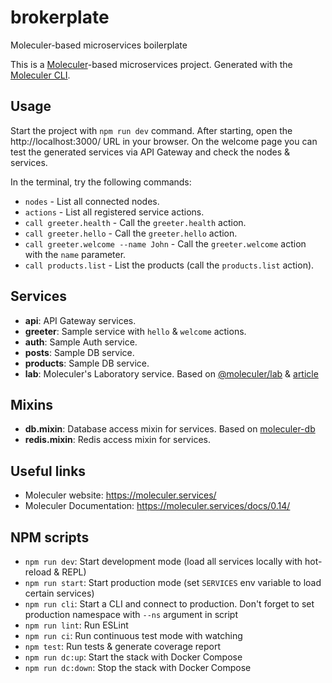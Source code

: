 # brokerplate
Moleculer-based microservices boilerplate

This is a [Moleculer](https://moleculer.services/)-based microservices project. Generated with the [Moleculer CLI](https://moleculer.services/docs/0.14/moleculer-cli.html).

## Usage
Start the project with `npm run dev` command.
After starting, open the http://localhost:3000/ URL in your browser.
On the welcome page you can test the generated services via API Gateway and check the nodes & services.

In the terminal, try the following commands:
- `nodes` - List all connected nodes.
- `actions` - List all registered service actions.
- `call greeter.health` - Call the `greeter.health` action.
- `call greeter.hello` - Call the `greeter.hello` action.
- `call greeter.welcome --name John` - Call the `greeter.welcome` action with the `name` parameter.
- `call products.list` - List the products (call the `products.list` action).

## Services
- **api**: API Gateway services.
- **greeter**: Sample service with `hello` & `welcome` actions.
- **auth**: Sample Auth service.
- **posts**: Sample DB service.
- **products**: Sample DB service.
- **lab**: Moleculer's Laboratory service. Based on [@moleculer/lab](https://moleculer.services/laboratory/introduction.html) & [article](https://medium.com/moleculer/moleculers-laboratory-b3262cc3b39e)

## Mixins
- **db.mixin**: Database access mixin for services. Based on [moleculer-db](https://github.com/moleculerjs/moleculer-db#readme)
- **redis.mixin**: Redis access mixin for services.

## Useful links

* Moleculer website: https://moleculer.services/
* Moleculer Documentation: https://moleculer.services/docs/0.14/

## NPM scripts

- `npm run dev`: Start development mode (load all services locally with hot-reload & REPL)
- `npm run start`: Start production mode (set `SERVICES` env variable to load certain services)
- `npm run cli`: Start a CLI and connect to production. Don't forget to set production namespace with `--ns` argument in script
- `npm run lint`: Run ESLint
- `npm run ci`: Run continuous test mode with watching
- `npm test`: Run tests & generate coverage report
- `npm run dc:up`: Start the stack with Docker Compose
- `npm run dc:down`: Stop the stack with Docker Compose
